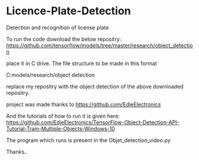 # Licence-Plate-Detection
Detection and recognition of license plate

To run the code download the below repositry:
https://github.com/tensorflow/models/tree/master/research/object_detection

place it in C drive.
The file structure to be made in this format

C:models/research/object detection

replace my repositry with the object detection of the above downloaded repositry.

project was made thanks to https://github.com/EdjeElectronics

And the tutorials of how to run it is given here:
https://github.com/EdjeElectronics/TensorFlow-Object-Detection-API-Tutorial-Train-Multiple-Objects-Windows-10

The program which runs is present in the Objet_detection_video.py

Thanks..
